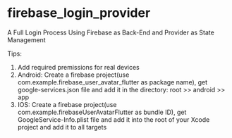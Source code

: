 # firebase_login_provider
A Full Login Process Using Firebase as Back-End and Provider as State Management

Tips:
1. Add required premissions for real devices
2. Android: Create a firebase project(use com.example.firebase_user_avatar_flutter as package name), get google-services.json file and add it in the directory: root >> android >> app
3. IOS: Create a firebase project(use com.example.firebaseUserAvatarFlutter as bundle ID), get GoogleService-Info.plist file and add it into the root of your Xcode project and add it to all targets

